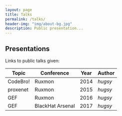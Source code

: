 ```yaml
---
layout: page
title: Talks
permalink: /talks/
header-img: "img/about-bg.jpg"
description: Public presentation...
---
```


## Presentations ##

Links to public talks given:

| Topic | Conference | Year | Author |
|-------|------------|------|--------|
| CodeBro! | Ruxmon | 2014 | _hugsy_ |
| proxenet | Ruxmon | 2015 | _hugsy_ |
| GEF | Ruxmon | 2016 | _hugsy_ |
| GEF | BlackHat Arsenal | 2017 | _hugsy_ |
